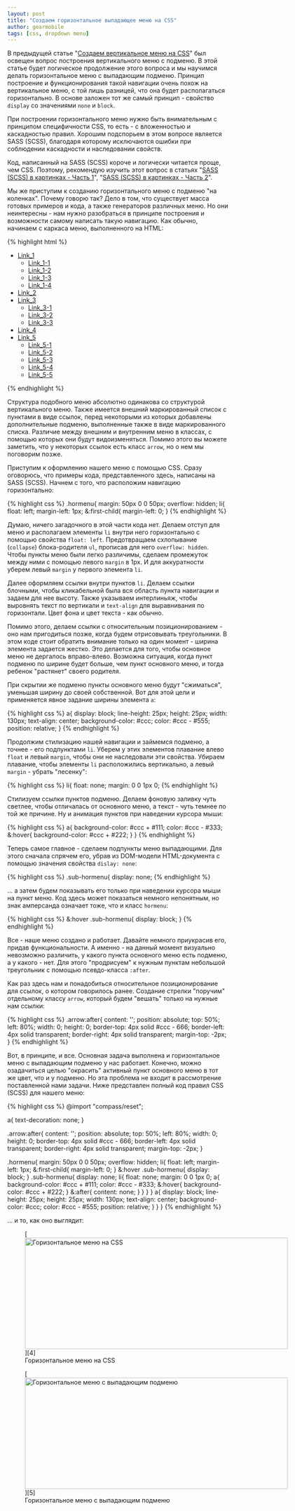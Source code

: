 ```yaml
---
layout: post
title: "Создаем горизонтальное выпадающее меню на CSS"
author: gearmobile
tags: [css, dropdown menu]
---
```


В предыдущей статье "[Создаем вертикальное меню на CSS][1]" был освещен вопрос построения вертикального меню с подменю. В этой статье будет логическое продолжение этого вопроса и мы научимся делать горизонтальное меню с выпадающим подменю. Принцип построение и функционирования такой навигации очень похож на вертикальное меню, с той лишь разницей, что она будет располагаться горизонтально. В основе заложен тот же самый принцип - свойство `display` со значениями `none` и `block`.

При построении горизонтального меню нужно быть внимательным с принципом специфичности CSS, то есть - с вложенностью и каскадностью правил. Хорошим подспорьем в этом вопросе является SASS (SCSS), благодаря которому исключаются ошибки при соблюдении каскадности и наследовании свойств.

Код, написанный на SASS (SCSS) короче и логически читается проще, чем CSS. Поэтому, рекомендую изучить этот вопрос в статьях "[SASS (SCSS) в картинках - Часть 1][2]", "[SASS (SCSS) в картинках - Часть 2][3]".

Мы же приступим к созданию горизонтального меню с подменю "на коленках". Почему говорю так? Дело в том, что существует масса готовых примеров и кода, а также генераторов различных меню. Но они неинтересны - нам нужно разобраться в принципе построения и возможности самому написать такую навигацию. Как обычно, начинаем с каркаса меню, выполненного на HTML:

{% highlight html %}
<ul class="hormenu">
  <li>
    <a class="arrow" href="#">Link_1</a>
      <ul class="sub-hormenu">
      <li>
        <a href="#">Link_1-1</a>
      </li>
      <li>
        <a href="#">Link_1-2</a>
      </li>
      <li>
        <a href="#">Link_1-3</a>
      </li>
      <li>
        <a href="#">Link_1-4</a>
      </li>
    </ul>
  </li>
  <li>
    <a href="#">Link_2</a>
  </li>
  <li>
    <a class="arrow" href="#">Link_3</a>
      <ul class="sub-hormenu">
      <li>
        <a href="#">Link_3-1</a>
      </li>
      <li>
        <a href="#">Link_3-2</a>
      </li>
      <li>
        <a href="#">Link_3-3</a>
      </li>
    </ul>
  </li>
  <li>
    <a href="#">Link_4</a>
  </li>
  <li>
    <a class="arrow" href="#">Link_5</a>
      <ul class="sub-hormenu">
      <li>
        <a href="#">Link_5-1</a>
      </li>
      <li>
        <a href="#">Link_5-2</a>
      </li>
      <li>
        <a href="#">Link_5-3</a>
      </li>
      <li>
        <a href="#">Link_5-4</a>
      </li>
      <li>
        <a href="#">Link_5-5</a>
      </li>
    </ul>
  </li>
</ul>
{% endhighlight %}

Структура подобного меню абсолютно одинакова со структурой вертикального меню. Также имеется внешний маркированный список с пунктами в виде ссылок, перед некоторыми из которых добавлены дополнительные подменю, выполненные также в виде маркированного списка. Различие между внешним и внутренним меню в классах, с помощью которых они будут видоизменяться. Помимо этого вы можете заметить, что у некоторых ссылок есть класс `arrow`, но о нем мы поговорим позже.

Приступим к оформлению нашего меню с помощью CSS. Сразу оговорюсь, что примеры кода, представленного здесь, написаны на SASS (SCSS). Начнем с того, что расположим навигацию горизонтально:

{% highlight css %}
.hormenu{
    margin: 50px 0 0 50px;
    overflow: hidden;
    li{
      float: left;
      margin-left: 1px;
      &:first-child{
        margin-left: 0;
      }
{% endhighlight %}

Думаю, ничего загадочного в этой части кода нет. Делаем отступ для меню и располагаем элементы `li` внутри него горизонтально с помощью свойства `float: left`. Предотвращаем схлопывание (`collapse`) блока-родителя `ul`, прописав для него `overflow: hidden`. Чтобы пункты меню были легко различимы, сделаем промежуток между ними с помощью левого `margin` в 1px. И для аккуратности уберем левый `margin` у первого элемента `li`.

Далее оформляем ссылки внутри пунктов `li`. Делаем ссылки блочными, чтобы кликабельной была вся область пункта навигации и задаем для нее высоту. Также указываем интерлиньяж, чтобы выровнять текст по вертикали и `text-align` для выравнивания по горизонтали. Цвет фона и цвет текста - как обычно.

Помимо этого, делаем ссылки с относительным позиционированием - оно нам пригодиться позже, когда будем отрисовывать треугольники. В этом коде стоит обратить внимание только на один момент - ширина элемента задается жестко. Это делается для того, чтобы основное меню не дергалось вправо-влево. Возможна ситуация, когда пункт подменю по ширине будет больше, чем пункт основного меню, и тогда ребенок "растянет" своего родителя.

При скрытии же подменю пункты основного меню будут "сжиматься", уменьшая ширину до своей собственной. Вот для этой цели и применяется явное задание ширины элемента `a`:

{% highlight css %}
a{
  display: block;
  line-height: 25px;
  height: 25px;
  width: 130px;
  text-align: center;
  background-color: #ccc;
  color: #ccc - #555;
  position: relative;
}
{% endhighlight %}

Продолжим стилизацию нашей навигации и займемся подменю, а точнее - его подпунктами `li`. Уберем у этих элементов плавание влево `float` и левый `margin`, чтобы они не наследовали эти свойства. Убираем плавание, чтобы элементы `li` расположились вертикально, а левый `margin` - убрать "лесенку":

{% highlight css %}
li{
  float: none;
  margin: 0 0 1px 0;
{% endhighlight %}

Стилизуем ссылки пунктов подменю. Делаем фоновую заливку чуть светлее, чтобы отличалась от основного меню, а текст - чуть темнее по той же причине. Ну и анимация пунктов при наведении курсора мыши:

{% highlight css %}
a{
  background-color: #ccc + #111;
  color: #ccc - #333;
  &:hover{
    background-color: #ccc + #222;
  }
}
{% endhighlight %}

Теперь самое главное - сделаем подпункты меню выпадающими. Для этого сначала спрячем его, убрав из DOM-модели HTML-документа с помощью значения свойства `dislay: none`:

{% highlight css %}
.sub-hormenu{
  display: none;
{% endhighlight %}

&hellip; а затем будем показывать его только при наведении курсора мыши на пункт меню. Код здесь может показаться немного непонятным, но знак амперсанда означает тоже, что и класс `hormenu`:

{% highlight css %}
&:hover .sub-hormenu{
  display: block;
}
{% endhighlight %}

Все - наше меню создано и работает. Давайте немного приукрасив его, придав функциональности. А именно - на данный момент визуально невозможно различить, у какого пункта основного меню есть подменю, а у какого - нет. Для этого "продрисуем" к нужным пунктам небольшой треугольник с помощью псевдо-класса `:after`.

Как раз здесь нам и понадобиться относительное позиционирование для ссылок, о котором говорилось ранее. Создание стрелки "поручим" отдельному классу `arrow`, который будем "вешать" только на нужные нам ссылки:

{% highlight css %}
.arrow:after{
  content: '';
  position: absolute;
  top: 50%;
  left: 80%;
  width: 0;
  height: 0;
  border-top: 4px solid #ccc - 666;
  border-left: 4px solid transparent;
  border-right: 4px solid transparent;
  margin-top: -2px;
}
{% endhighlight %}

Вот, в принципе, и все. Основная задача выполнена и горизонтальное меню с выпадающим подменю у нас работает. Конечно, можно озадачиться целью "окрасить" активный пункт основного меню в тот же цвет, что и у подменю. Но эта проблема не входит в рассмотрение поставленной нами задачи. Ниже представлен полный код правил CSS (SCSS) для нашего меню:

{% highlight css %}
@import "compass/reset";

 a{
   text-decoration: none;
 }

 .arrow:after{
   content: '';
   position: absolute;
   top: 50%;
   left: 80%;
   width: 0;
   height: 0;
   border-top: 4px solid #ccc - 666;
   border-left: 4px solid transparent;
   border-right: 4px solid transparent;
   margin-top: -2px;
 }

 .hormenu{
   margin: 50px 0 0 50px;
   overflow: hidden;
   li{
     float: left;
     margin-left: 1px;
     &:first-child{
       margin-left: 0;
     }
     &:hover .sub-hormenu{
       display: block;
     }
     .sub-hormenu{
       display: none;
       li{
         float: none;
         margin: 0 0 1px 0;
         a{
           background-color: #ccc + #111;
           color: #ccc - #333;
           &:hover{
             background-color: #ccc + #222;
           }
           &:after{
             content: none;
           }
         }
       }
     }
     a{
       display: block;
       line-height: 25px;
       height: 25px;
       width: 130px;
       text-align: center;
       background-color: #ccc;
       color: #ccc - #555;
       position: relative;
     }
   }
 }
{% endhighlight %}

&hellip; и то, как оно выглядит:

<figure id="attachment_114" style="width: 600px;" class="wp-caption aligncenter">
  [<img src="http://localhost:7788/third/wp-content/uploads/2013/11/css-horizontal-menu-600x254.jpg" alt="Горизонтальное меню на CSS" width="600" height="254" class="size-medium wp-image-114" />][4]
  <figcaption class="wp-caption-text">Горизонтальное меню на CSS</figcaption>
</figure>

<figure id="attachment_115" style="width: 600px;" class="wp-caption aligncenter">
  [<img src="http://localhost:7788/third/wp-content/uploads/2013/11/css-horizontal-menu-with-dropdown-submenu-600x254.jpg" alt="Горизонтальное меню с выпадающим подменю" width="600" height="254" class="size-medium wp-image-115" />][5]
  <figcaption class="wp-caption-text">Горизонтальное меню с выпадающим подменю</figcaption>
</figure>

 [1]: http://localhost:7788/third/?p=109 "Создаем вертикальное меню на CSS"
 [2]: http://localhost:7788/third/?p=32 "SASS (SCSS) в картинках - Часть 1"
 [3]: http://localhost:7788/third/?p=44 "SASS (SCSS) в картинках - Часть 2"
 [4]: http://localhost:7788/third/wp-content/uploads/2013/11/css-horizontal-menu.jpg
 [5]: http://localhost:7788/third/wp-content/uploads/2013/11/css-horizontal-menu-with-dropdown-submenu.jpg
